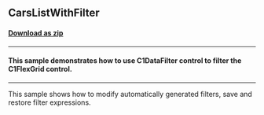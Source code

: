 ## CarsListWithFilter
#### [Download as zip](https://grapecity.github.io/DownGit/#/home?url=https://github.com/GrapeCity/ComponentOne-WPF-Samples/tree/master/NET_4.5.2/C1.WPF.DataFilter/CS/CarsListWithFilter)
____
#### This sample demonstrates how to use C1DataFilter control to filter the C1FlexGrid control. 
____
This sample shows how to modify automatically generated filters, save and restore filter expressions.
